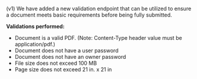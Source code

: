 (v1) We have added a new validation endpoint that can be utilized to ensure a document meets basic requirements before being fully submitted.

**Validations performed:**
- Document is a valid PDF. (Note: Content-Type header value must be application/pdf.)
- Document does not have a user password
- Document does not have an owner password
- File size does not exceed 100 MB
- Page size does not exceed 21 in. x 21 in
